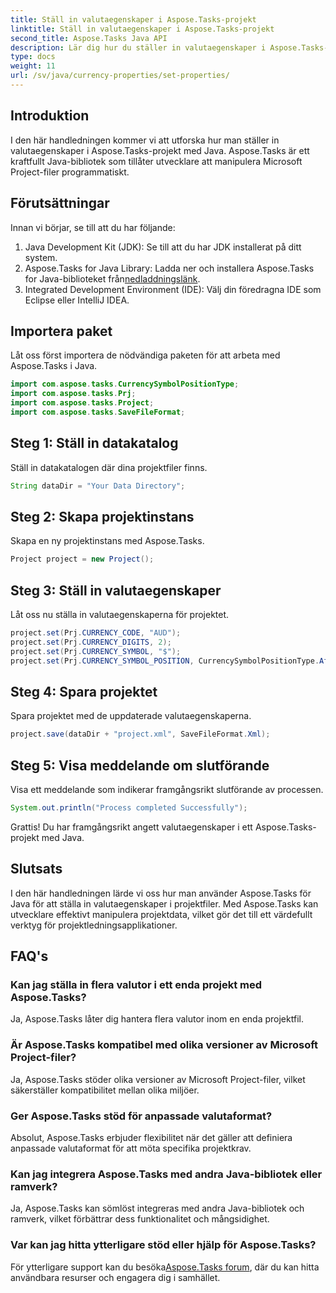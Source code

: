```yaml
---
title: Ställ in valutaegenskaper i Aspose.Tasks-projekt
linktitle: Ställ in valutaegenskaper i Aspose.Tasks-projekt
second_title: Aspose.Tasks Java API
description: Lär dig hur du ställer in valutaegenskaper i Aspose.Tasks-projekt med Java. Manipulera Microsoft Project-filer utan ansträngning.
type: docs
weight: 11
url: /sv/java/currency-properties/set-properties/
---
```

## Introduktion
I den här handledningen kommer vi att utforska hur man ställer in valutaegenskaper i Aspose.Tasks-projekt med Java. Aspose.Tasks är ett kraftfullt Java-bibliotek som tillåter utvecklare att manipulera Microsoft Project-filer programmatiskt.
## Förutsättningar
Innan vi börjar, se till att du har följande:
1. Java Development Kit (JDK): Se till att du har JDK installerat på ditt system.
2.  Aspose.Tasks for Java Library: Ladda ner och installera Aspose.Tasks for Java-biblioteket från[nedladdningslänk](https://releases.aspose.com/tasks/java/).
3. Integrated Development Environment (IDE): Välj din föredragna IDE som Eclipse eller IntelliJ IDEA.
## Importera paket
Låt oss först importera de nödvändiga paketen för att arbeta med Aspose.Tasks i Java.
```java
import com.aspose.tasks.CurrencySymbolPositionType;
import com.aspose.tasks.Prj;
import com.aspose.tasks.Project;
import com.aspose.tasks.SaveFileFormat;
```
## Steg 1: Ställ in datakatalog
Ställ in datakatalogen där dina projektfiler finns.
```java
String dataDir = "Your Data Directory";
```
## Steg 2: Skapa projektinstans
Skapa en ny projektinstans med Aspose.Tasks.
```java
Project project = new Project();
```
## Steg 3: Ställ in valutaegenskaper
Låt oss nu ställa in valutaegenskaperna för projektet.
```java
project.set(Prj.CURRENCY_CODE, "AUD");
project.set(Prj.CURRENCY_DIGITS, 2);
project.set(Prj.CURRENCY_SYMBOL, "$");
project.set(Prj.CURRENCY_SYMBOL_POSITION, CurrencySymbolPositionType.After);
```
## Steg 4: Spara projektet
Spara projektet med de uppdaterade valutaegenskaperna.
```java
project.save(dataDir + "project.xml", SaveFileFormat.Xml);
```
## Steg 5: Visa meddelande om slutförande
Visa ett meddelande som indikerar framgångsrikt slutförande av processen.
```java
System.out.println("Process completed Successfully");
```
Grattis! Du har framgångsrikt angett valutaegenskaper i ett Aspose.Tasks-projekt med Java.
## Slutsats
I den här handledningen lärde vi oss hur man använder Aspose.Tasks för Java för att ställa in valutaegenskaper i projektfiler. Med Aspose.Tasks kan utvecklare effektivt manipulera projektdata, vilket gör det till ett värdefullt verktyg för projektledningsapplikationer.
## FAQ's
### Kan jag ställa in flera valutor i ett enda projekt med Aspose.Tasks?
Ja, Aspose.Tasks låter dig hantera flera valutor inom en enda projektfil.
### Är Aspose.Tasks kompatibel med olika versioner av Microsoft Project-filer?
Ja, Aspose.Tasks stöder olika versioner av Microsoft Project-filer, vilket säkerställer kompatibilitet mellan olika miljöer.
### Ger Aspose.Tasks stöd för anpassade valutaformat?
Absolut, Aspose.Tasks erbjuder flexibilitet när det gäller att definiera anpassade valutaformat för att möta specifika projektkrav.
### Kan jag integrera Aspose.Tasks med andra Java-bibliotek eller ramverk?
Ja, Aspose.Tasks kan sömlöst integreras med andra Java-bibliotek och ramverk, vilket förbättrar dess funktionalitet och mångsidighet.
### Var kan jag hitta ytterligare stöd eller hjälp för Aspose.Tasks?
 För ytterligare support kan du besöka[Aspose.Tasks forum](https://forum.aspose.com/c/tasks/15), där du kan hitta användbara resurser och engagera dig i samhället.